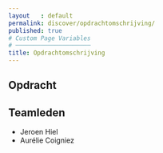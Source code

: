 ```yaml
---
layout   : default
permalink: discover/opdrachtomschrijving/
published: true
# Custom Page Variables
# ─────────────────────
title: Opdrachtomschrijving
---
```


## Opdracht

## Teamleden

- Jeroen Hiel   
- Aurélie Coigniez 